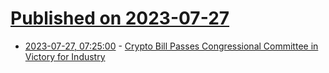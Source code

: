 # [Published on 2023-07-27](index.md)

* [2023-07-27, 07:25:00](https://news.slashdot.org/story/23/07/27/0720245/crypto-bill-passes-congressional-committee-in-victory-for-industry?utm_source=rss1.0mainlinkanon&utm_medium=feed) - [Crypto Bill Passes Congressional Committee in Victory for Industry](https://news.slashdot.org/story/23/07/27/0720245/crypto-bill-passes-congressional-committee-in-victory-for-industry?utm_source=rss1.0mainlinkanon&utm_medium=feed)
